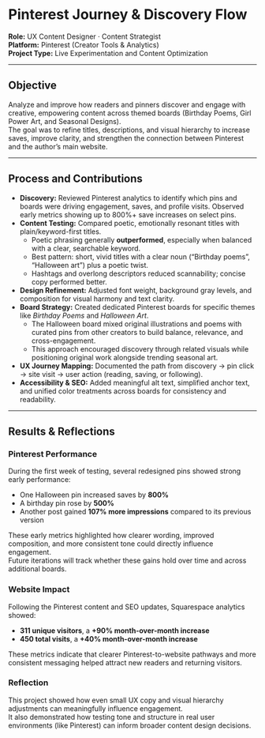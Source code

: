 # Pinterest Journey & Discovery Flow

**Role:** UX Content Designer · Content Strategist  
**Platform:** Pinterest (Creator Tools & Analytics)  
**Project Type:** Live Experimentation and Content Optimization  

---

## Objective
Analyze and improve how readers and pinners discover and engage with creative, empowering content across themed boards (Birthday Poems, Girl Power Art, and Seasonal Designs).  
The goal was to refine titles, descriptions, and visual hierarchy to increase saves, improve clarity, and strengthen the connection between Pinterest and the author’s main website.

---

## Process and Contributions

- **Discovery:** Reviewed Pinterest analytics to identify which pins and boards were driving engagement, saves, and profile visits. Observed early metrics showing up to 800%+ save increases on select pins.  
- **Content Testing:** Compared poetic, emotionally resonant titles with plain/keyword-first titles.  
  - Poetic phrasing generally **outperformed**, especially when balanced with a clear, searchable keyword.  
  - Best pattern: short, vivid titles with a clear noun (“Birthday poems”, “Halloween art”) plus a poetic twist.  
  - Hashtags and overlong descriptors reduced scannability; concise copy performed better.  
- **Design Refinement:** Adjusted font weight, background gray levels, and composition for visual harmony and text clarity.  
- **Board Strategy:** Created dedicated Pinterest boards for specific themes like *Birthday Poems* and *Halloween Art*.  
  - The Halloween board mixed original illustrations and poems with curated pins from other creators to build balance, relevance, and cross-engagement.  
  - This approach encouraged discovery through related visuals while positioning original work alongside trending seasonal art.  
- **UX Journey Mapping:** Documented the path from discovery → pin click → site visit → user action (reading, saving, or following).  
- **Accessibility & SEO:** Added meaningful alt text, simplified anchor text, and unified color treatments across boards for consistency and readability.

---

## Results & Reflections

### Pinterest Performance
During the first week of testing, several redesigned pins showed strong early performance:
- One Halloween pin increased saves by **800%**
- A birthday pin rose by **500%**
- Another post gained **107% more impressions** compared to its previous version

These early metrics highlighted how clearer wording, improved composition, and more consistent tone could directly influence engagement.  
Future iterations will track whether these gains hold over time and across additional boards.

### Website Impact
Following the Pinterest content and SEO updates, Squarespace analytics showed:
- **311 unique visitors**, a **+90% month-over-month increase**
- **450 total visits**, a **+40% month-over-month increase**

These metrics indicate that clearer Pinterest-to-website pathways and more consistent messaging helped attract new readers and returning visitors.

### Reflection
This project showed how even small UX copy and visual hierarchy adjustments can meaningfully influence engagement.  
It also demonstrated how testing tone and structure in real user environments (like Pinterest) can inform broader content design decisions.
